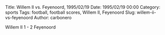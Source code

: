Title: Willem II vs. Feyenoord, 1995/02/19
Date: 1995/02/19 00:00
Category: sports
Tags: football, football scores, Willem II, Feyenoord
Slug: willem-ii-vs-feyenoord
Author: carbonero


Willem II 1 - 2 Feyenoord
